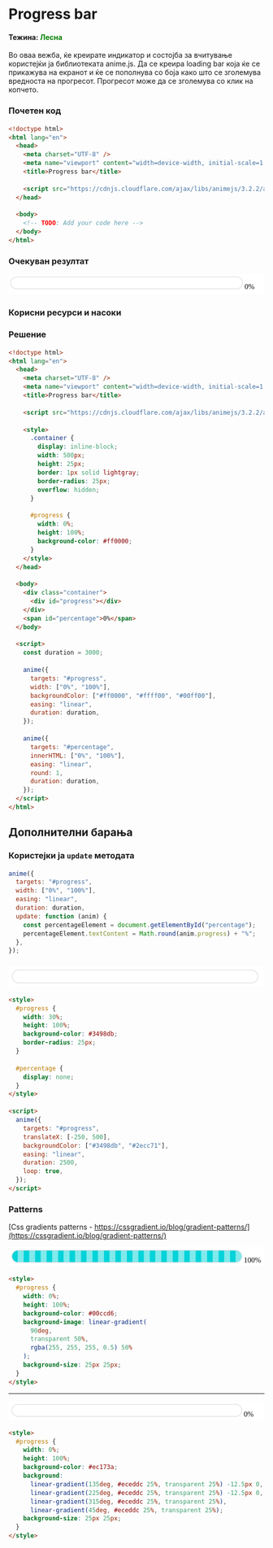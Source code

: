 # Progress bar

#### Тежина: <span style="color: green">Лесна</span>

Во оваа вежба, ќе креирате индикатор и состојба за вчитување користејќи ја библиотеката anime.js. Да се креира loading bar која ќе се прикажува на екранот и ќе се пополнува со боја како што се зголемува вредноста на прогресот. Прогресот може да се зголемува со клик на копчето.

### Почетен код

```html
<!doctype html>
<html lang="en">
  <head>
    <meta charset="UTF-8" />
    <meta name="viewport" content="width=device-width, initial-scale=1.0" />
    <title>Progress bar</title>

    <script src="https://cdnjs.cloudflare.com/ajax/libs/animejs/3.2.2/anime.min.js"></script>
  </head>

  <body>
    <!-- TODO: Add your code here -->
  </body>
</html>
```

### Очекуван резултат

![Progressbar](./loading-bar.gif)

### Корисни ресурси и насоки

### Решение

```html
<!doctype html>
<html lang="en">
  <head>
    <meta charset="UTF-8" />
    <meta name="viewport" content="width=device-width, initial-scale=1.0" />
    <title>Progress bar</title>

    <script src="https://cdnjs.cloudflare.com/ajax/libs/animejs/3.2.2/anime.min.js"></script>

    <style>
      .container {
        display: inline-block;
        width: 500px;
        height: 25px;
        border: 1px solid lightgray;
        border-radius: 25px;
        overflow: hidden;
      }

      #progress {
        width: 0%;
        height: 100%;
        background-color: #ff0000;
      }
    </style>
  </head>

  <body>
    <div class="container">
      <div id="progress"></div>
    </div>
    <span id="percentage">0%</span>
  </body>

  <script>
    const duration = 3000;

    anime({
      targets: "#progress",
      width: ["0%", "100%"],
      backgroundColor: ["#ff0000", "#ffff00", "#00ff00"],
      easing: "linear",
      duration: duration,
    });

    anime({
      targets: "#percentage",
      innerHTML: ["0%", "100%"],
      easing: "linear",
      round: 1,
      duration: duration,
    });
  </script>
</html>
```

## Дополнителни барања

### Користејки ја `update` методата

```js
anime({
  targets: "#progress",
  width: ["0%", "100%"],
  easing: "linear",
  duration: duration,
  update: function (anim) {
    const percentageElement = document.getElementById("percentage");
    percentageElement.textContent = Math.round(anim.progress) + "%";
  },
});
```

###

![Progressbar](./loading.gif)

```html
<style>
  #progress {
    width: 30%;
    height: 100%;
    background-color: #3498db;
    border-radius: 25px;
  }

  #percentage {
    display: none;
  }
</style>

<script>
  anime({
    targets: "#progress",
    translateX: [-250, 500],
    backgroundColor: ["#3498db", "#2ecc71"],
    easing: "linear",
    duration: 2500,
    loop: true,
  });
</script>
```

### Patterns

[Css gradients patterns - https://cssgradient.io/blog/gradient-patterns/](https://cssgradient.io/blog/gradient-patterns/)

![Progressbar](./loading-lines.gif)

```html
<style>
  #progress {
    width: 0%;
    height: 100%;
    background-color: #00ccd6;
    background-image: linear-gradient(
      90deg,
      transparent 50%,
      rgba(255, 255, 255, 0.5) 50%
    );
    background-size: 25px 25px;
  }
</style>
```

---

![Progressbar](./loading-zigzag.gif)

```html
<style>
  #progress {
    width: 0%;
    height: 100%;
    background-color: #ec173a;
    background:
      linear-gradient(135deg, #eceddc 25%, transparent 25%) -12.5px 0,
      linear-gradient(225deg, #eceddc 25%, transparent 25%) -12.5px 0,
      linear-gradient(315deg, #eceddc 25%, transparent 25%),
      linear-gradient(45deg, #eceddc 25%, transparent 25%);
    background-size: 25px 25px;
  }
</style>
```
